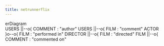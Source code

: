 ```yaml
---
title: netrunnerflix
---
```

erDiagram   
    USERS ||--o{ COMMENT : "author"
    USERS ||--o{ FILM : "comment"
    ACTOR }o--o{ FILM : "performed in"
    DIRECTOR ||--o{ FILM : "directed"
    FILM ||--o{ COMMENT : "commented on"
    